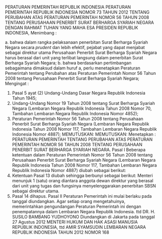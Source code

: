  PERATURAN PEMERINTAH REPUBLIK INDONESIA PERATURAN PEMERINTAH REPUBLIK INDONESIA NOMOR 73 TAHUN 2012 TENTANG PERUBAHAN ATAS PERATURAN PEMERINTAH NOMOR 56 TAHUN 2008 TENTANG PERUSAHAAN PENERBIT SURAT BERHARGA SYARIAH NEGARA
DENGAN RAHMAT TUHAN YANG MAHA ESA PRESIDEN REPUBLIK INDONESIA,
Menimbang :

a. bahwa dalam rangka pelaksanaan penerbitan Surat Berharga Syariah Negara secara _prudent_ dan lebih efektif, pejabat yang dapat menjabat sebagai direktur utama Perusahaan Penerbit Surat Berharga Syariah Negara harus berasal dari unit yang terlibat langsung dalam penerbitan Surat Berharga Syariah Negara;
b. bahwa berdasarkan pertimbangan sebagaimana dimaksud dalam huruf a, perlu menetapkan Peraturan Pemerintah tentang Perubahan atas Peraturan Pemerintah Nomor 56 Tahun 2008 tentang Perusahaan Penerbit Surat Berharga Syariah Negara;
Mengingat :

1. Pasal 5 ayat (2) Undang-Undang Dasar Negara Republik Indonesia Tahun 1945;
2. Undang-Undang Nomor 19 Tahun 2008 tentang Surat Berharga Syariah Negara (Lembaran Negara Republik Indonesia Tahun 2008 Nomor 70, Tambahan Lembaran Negara Republik Indonesia Nomor 4852);
3. Peraturan Pemerintah Nomor 56 Tahun 2008 tentang Perusahaan Penerbit Surat Berharga Syariah Negara (Lembaran Negara Republik Indonesia Tahun 2008 Nomor 117, Tambahan Lembaran Negara Republik Indonesia Nomor 4887);
MEMUTUSKAN:
MEMUTUSKAN:
 Menetapkan : PERATURAN PEMERINTAH TENTANG PERUBAHAN ATAS PERATURAN PEMERINTAH NOMOR 56 TAHUN 2008 TENTANG PERUSAHAAN PENERBIT SURAT BERHARGA SYARIAH NEGARA.
Pasal I
Beberapa ketentuan dalam Peraturan Pemerintah Nomor 56 Tahun 2008 tentang Perusahaan Penerbit Surat Berharga Syariah Negara (Lembaran Negara Republik Indonesia Tahun 2008 Nomor 117, Tambahan Lembaran Negara Republik Indonesia Nomor 4887) diubah sebagai berikut:
1. Ketentuan Pasal 13 diubah sehingga berbunyi sebagai berikut: Menteri menunjuk 1 (satu) orang diantara anggota dewan direktur yang berasal dari unit yang tugas dan fungsinya menyelenggarakan penerbitan SBSN sebagai direktur utama.
2. Pasal 14 dihapus.
Pasal II
Peraturan Pemerintah ini mulai berlaku pada tanggal diundangkan.
Agar setiap orang mengetahuinya, memerintahkan pengundangan Peraturan Pemerintah ini dengan penempatannya dalam Lembaran Negara Republik Indonesia. ttd DR. H. SUSILO BAMBANG YUDHOYONO Diundangkan di Jakarta pada tanggal 27 Agustus 2012 MENTERI HUKUM DAN HAK ASASI MANUSIA REPUBLIK INDONESIA, ttd AMIR SYAMSUDIN LEMBARAN NEGARA REPUBLIK INDONESIA TAHUN 2012 NOMOR 168